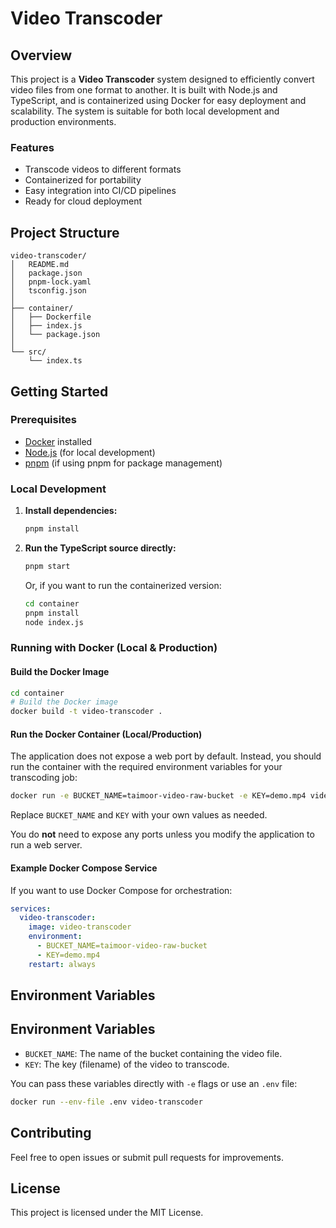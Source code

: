 # Video Transcoder

## Overview

This project is a **Video Transcoder** system designed to efficiently convert video files from one format to another. It is built with Node.js and TypeScript, and is containerized using Docker for easy deployment and scalability. The system is suitable for both local development and production environments.

### Features
- Transcode videos to different formats
- Containerized for portability
- Easy integration into CI/CD pipelines
- Ready for cloud deployment

## Project Structure
```
video-transcoder/
│   README.md
│   package.json
│   pnpm-lock.yaml
│   tsconfig.json
│
├── container/
│   ├── Dockerfile
│   ├── index.js
│   └── package.json
│
└── src/
    └── index.ts
```

## Getting Started

### Prerequisites
- [Docker](https://www.docker.com/get-started) installed
- [Node.js](https://nodejs.org/) (for local development)
- [pnpm](https://pnpm.io/) (if using pnpm for package management)

### Local Development

1. **Install dependencies:**
   ```sh
   pnpm install
   ```
2. **Run the TypeScript source directly:**
   ```sh
   pnpm start
   ```
   Or, if you want to run the containerized version:
   ```sh
   cd container
   pnpm install
   node index.js
   ```


### Running with Docker (Local & Production)

#### Build the Docker Image
```sh
cd container
# Build the Docker image
docker build -t video-transcoder .
```

#### Run the Docker Container (Local/Production)
The application does not expose a web port by default. Instead, you should run the container with the required environment variables for your transcoding job:

```sh
docker run -e BUCKET_NAME=taimoor-video-raw-bucket -e KEY=demo.mp4 video-transcoder
```

Replace `BUCKET_NAME` and `KEY` with your own values as needed.

You do **not** need to expose any ports unless you modify the application to run a web server.

#### Example Docker Compose Service
If you want to use Docker Compose for orchestration:
```yaml
services:
  video-transcoder:
    image: video-transcoder
    environment:
      - BUCKET_NAME=taimoor-video-raw-bucket
      - KEY=demo.mp4
    restart: always
```

## Environment Variables

## Environment Variables
- `BUCKET_NAME`: The name of the bucket containing the video file.
- `KEY`: The key (filename) of the video to transcode.

You can pass these variables directly with `-e` flags or use an `.env` file:
```sh
docker run --env-file .env video-transcoder
```

## Contributing
Feel free to open issues or submit pull requests for improvements.

## License
This project is licensed under the MIT License.
